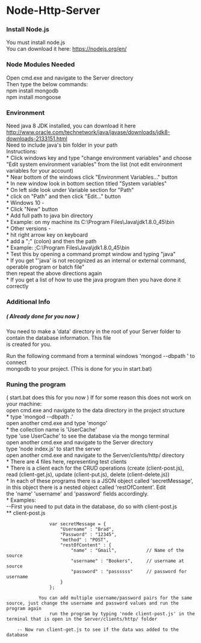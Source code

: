 #  Node-Http-Server  

### Install Node.js  
You must install node.js  
You can download it here: https://nodejs.org/en/  

### Node Modules Needed  
Open cmd.exe and navigate to the Server directory  
Then type the below commands:  
		npm install mongodb  
		npm install mongoose  

### Environment   
Need java 8 JDK installed, you can download it here http://www.oracle.com/technetwork/java/javase/downloads/jdk8-downloads-2133151.html  
Need to include java's bin folder in your path  
	Instructions:  
		* Click windows key and type "change environment variables" and choose "Edit system environment variables" from the list (not edit environment variables for your account)  
		* Near bottom of the windows click "Environment Variables..." button  
		* In new window look in bottom section titled "System variables"  
		* On left side look under Variable section for "Path"  
		* click on "Path" and then click "Edit..." button  
			* Windows 10 -  
				* Click "New" button  
				* Add full path to java bin directory  
					* Example: on my machine its C:\Program Files\Java\jdk1.8.0_45\bin  
			* Other versions -  
				* hit right arrow key on keyboard  
				* add a ";" (colon) and then the path  
				* Example: ;C:\Program Files\Java\jdk1.8.0_45\bin  
		* Test this by opening a command prompt window and typing "java"  
			* If you get "'java' is not recognized as an internal or external command, operable program or batch file"   
				then repeat the above directions again  
			* If you get a list of how to use the java program then you have done it correctly  

### Additional Info
##### ( Already done for you now )  
You need to make a 'data' directory in the root of your Server folder to contain the database information. This file  
is created for you.  

Run the following command from a terminal windows 'mongod --dbpath <path to data folder>' to connect  
mongodb to your project. (This is done for you in start.bat)  

### Runing the program ###  
( start.bat does this for you now ) If for some reason this does not work on your machine:  
open cmd.exe and navigate to the data directory in the project structure  
	* type 'mongod --dbpath .'  
open another cmd.exe and type 'mongo'  
	* the collection name is 'UserCache'  
		type 'use UserCache' to see the database via the mongo terminal  
open another cmd.exe and navigate to the Server directory  
	type 'node index.js' to start the server  
open another cmd.exe and navigate to the Server/clients/http/ directory  
	* There are 4 files here, representing test clients  
	* There is a client each for the CRUD operations (create (client-post.js), read (client-get.js), update (client-put.js), delete (client-delete.js))  
	* In each of these programs there is a JSON object called 'secretMessage', in this object there is a nested object called 'restOfContent'. Edit  
		the 'name' 'username' and 'password' fields accordingly.  
	* Examples:  
		--First you need to put data in the database, do so with client-post.js  
			** client-post.js  

					var secretMessage = {
						"Username" : "Brad",
						"Password" : "12345",
						"method" : "POST",
						"restOfContent" : {
							"name" : "Gmail",			// Name of the source
							"username" : "Bookers",		// username at source
							"password" : "passssss"		// password for username
						}
					};

				You can add multiple username/password pairs for the same source, just change the username and password values and run the program again
					run the program by typing 'node client-post.js' in the terminal that is open in the Server/clients/http/ folder

		-- Now run client-get.js to see if the data was added to the database